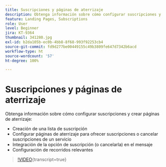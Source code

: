 ```yaml
---
title: Suscripciones y páginas de aterrizaje
description: Obtenga información sobre cómo configurar suscripciones y crear páginas de aterrizaje.
feature: Landing Pages, Subscriptions
role: User
level: Beginner
jira: KT-9364
thumbnail: 341280.jpg
exl-id: b2da105b-ec0b-4bb8-8f68-993f92253cb4
source-git-commit: fd9d277be00449155c49b3809fe647d7342b6acd
workflow-type: ht
source-wordcount: '57'
ht-degree: 100%

---
```


# Suscripciones y páginas de aterrizaje

Obtenga información sobre cómo configurar suscripciones y crear páginas de aterrizaje:

* Creación de una lista de suscripción
* Configurar páginas de aterrizaje para ofrecer suscripciones o cancelar suscripciones de un servicio
* Integración de la opción de suscripción (o cancelarla) en el mensaje
* Configuración de recorridos relevantes

>[!VIDEO](https://video.tv.adobe.com/v/341280?quality=12&learn=on){transcript=true}
